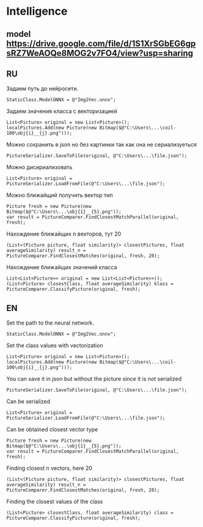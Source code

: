 # Intelligence

model https://drive.google.com/file/d/1S1XrSGbEG6gpsRZ7WeAOQe8MOG2v7FO4/view?usp=sharing
---

RU
---

Задаем путь до нейросети.
```Sharp
StaticClass.ModelONNX = @"Img2Vec.onnx";
```

Задаем значения класса с векторизацией
```Sharp
List<Picture> original = new List<Picture>();
localPictures.Add(new Picture(new Bitmap($@"C:\Users\...\coil-100\obj{i}__{j}.png")));
```

Можно сохранить в json но без картинки так как она не сериализуеться
```Sharp
PictureSerializer.SaveToFile(original, @"C:\Users\...\file.json");
```

Можно дисириализовать 
```Sharp
List<Picture> original = PictureSerializer.LoadFromFile(@"C:\Users\...\file.json");
```

Можно ближайщий получить вектор тип
```Sharp
Picture fresh = new Picture(new Bitmap($@"C:\Users\...\obj{1}__{5}.png"));
var result = PictureComparer.FindClosestMatchParallel(original, fresh);
```

Нахождение ближайщих n векторов, тут 20
```Sharp
(List<(Picture picture, float similarity)> closestPictures, float averageSimilarity) result_n = PictureComparer.FindClosestMatches(original, fresh, 20);
```

Нахождение ближайщих значений класса
```Sharp
List<List<Picture>> original = new List<List<Picture>>();
(List<Picture> closestClass, float averageSimilarity) klass = PictureComparer.ClassifyPicture(original, fresh);
```

EN
---

Set the path to the neural network.
```Sharp
StaticClass.ModelONNX = @"Img2Vec.onnx";
```

Set the class values ​​with vectorization
```Sharp
List<Picture> original = new List<Picture>();
localPictures.Add(new Picture(new Bitmap($@"C:\Users\...\coil-100\obj{i}__{j}.png")));
```

You can save it in json but without the picture since it is not serialized
```Sharp
PictureSerializer.SaveToFile(original, @"C:\Users\...\file.json");
```

Can be serialized
```Sharp
List<Picture> original = PictureSerializer.LoadFromFile(@"C:\Users\...\file.json");
```

Can be obtained closest vector type
```Sharp
Picture fresh = new Picture(new Bitmap($@"C:\Users\...\obj{1}__{5}.png"));
var result = PictureComparer.FindClosestMatchParallel(original, fresh);
```

Finding closest n vectors, here 20
```Sharp
(List<(Picture picture, float similarity)> closestPictures, float averageSimilarity) result_n = PictureComparer.FindClosestMatches(original, fresh, 20);
```
Finding the closest values ​​of the class 
```Sharp List<List<Picture>> original = new List<List<Picture>>();
(List<Picture> closestClass, float averageSimilarity) class = PictureComparer.ClassifyPicture(original, fresh);
```
